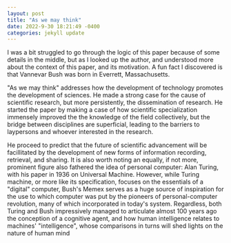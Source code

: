 ```yaml
---
layout: post
title: "As we may think"
date: 2022-9-30 18:21:49 -0400
categories: jekyll update
---
```


I was a bit struggled to go through the logic of this paper because of some details in the middle, but as I looked up the author, and understood more about the context of this paper, and its motivation. A fun fact I discovered is that Vannevar Bush was born in Everrett, Massachusetts.

"As we may think" addresses how the development of technology promotes the development of sciences. He made a strong case for the cause of scientific research, but more persistently, the dissemination of research. He started the paper by making a case of how scientific specialization immensely improved the the knowledge of the field collectively, but the bridge between disciplines are superficial, leading to the barriers to laypersons and whoever interested in the research.

He proceed to predict that the future of scientific advancement will be facillitated by the development of new forms of information recording, retrieval, and sharing. It is also worth noting an equally, if not more, prominent figure also fathered the idea of personal computer: Alan Turing, with his paper in 1936 on Universal Machine. However, while Turing machine, or more like its specification, focuses on the essentials of a "digital" computer, Bush's Memex serves as a huge source of inspiration for the use to which computer was put by the pioneers of personal-computer revolution, many of which incorporated in today's system. Regardless, both Turing and Bush impressively managed to articulate almost 100 years ago the conception of a cognitive agent, and how human intelligence relates to machines' "intelligence", whose comparisons in turns will shed lights on the nature of human mind
